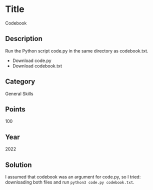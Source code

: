 # Title
Codebook

## Description
Run the Python script code.py in the same directory as codebook.txt.
- Download code.py
- Download codebook.txt

## Category
General Skills

## Points
100

## Year
2022

## Solution
I assumed that codebook was an argument for code.py, so I tried: downloading both files and run `python3 code.py codebook.txt`.

